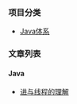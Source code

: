 ### 项目分类
* [Java体系](https://github.com/lianqiangjava/KnowledgeArchitecture/projects/1 "java")

### 文章列表
#### Java
* [进与线程的理解](https://github.com/lianqiangjava/KnowledgeArchitecture/issues/1 "process and thread")
